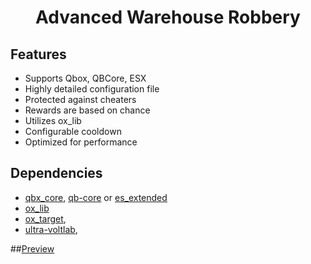 <h1 align="center">Advanced Warehouse Robbery</h1>

## Features
- Supports Qbox, QBCore, ESX
- Highly detailed configuration file
- Protected against cheaters
- Rewards are based on chance
- Utilizes ox_lib
- Configurable cooldown
- Optimized for performance

## Dependencies
- [qbx_core](https://github.com/Qbox-project/qbx_core/releases), [qb-core](https://github.com/qbcore-framework/qb-corev) or [es_extended](https://github.com/esx-framework/esx_core/tree/main/%5Bcore%5D/es_extended)
- [ox_lib](https://github.com/overextended/ox_lib/releases)
- [ox_target](https://github.com/overextended/ox_target/releases),
- [ultra-voltlab](https://github.com/ultrahacx/ultra-voltlab/releases),

##[Preview](https://youtu.be/cCEdxCui5vc)
